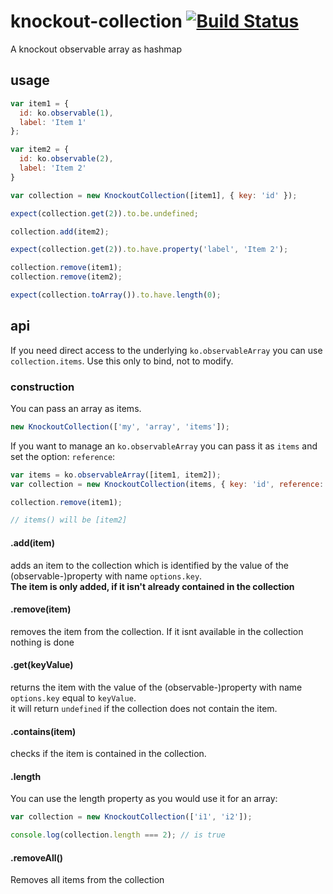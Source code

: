 

# knockout-collection [![Build Status](https://travis-ci.org/webforge-labs/knockout-collection.svg?branch=master)](https://travis-ci.org/webforge-labs/knockout-collection)

A knockout observable array as hashmap

## usage

```js
var item1 = {
  id: ko.observable(1),
  label: 'Item 1'
};

var item2 = {
  id: ko.observable(2),
  label: 'Item 2'
}

var collection = new KnockoutCollection([item1], { key: 'id' });

expect(collection.get(2)).to.be.undefined;

collection.add(item2);

expect(collection.get(2)).to.have.property('label', 'Item 2');

collection.remove(item1);
collection.remove(item2);

expect(collection.toArray()).to.have.length(0);
```

## api

If you need direct access to the underlying `ko.observableArray` you can use `collection.items`. Use this only to bind, not to modify.

### construction

You can pass an array as items.
```js
new KnockoutCollection(['my', 'array', 'items']);
```

If you want to manage an `ko.observableArray` you can pass it as `items` and set the option: `reference`:

```js
var items = ko.observableArray([item1, item2]);
var collection = new KnockoutCollection(items, { key: 'id', reference: true });

collection.remove(item1);

// items() will be [item2]
```

#### .add(item)

adds an item to the collection which is identified by the value of the (observable-)property with name `options.key`.  
**The item is only added, if it isn't already contained in the collection**

#### .remove(item)

removes the item from the collection. If it isnt available in the collection nothing is done

#### .get(keyValue)

returns the item with the value of the (observable-)property with name `options.key` equal to `keyValue`.  
it will return `undefined` if the collection does not contain the item.

#### .contains(item)

checks if the item is contained in the collection.

#### .length

You can use the length property as you would use it for an array:

```js
var collection = new KnockoutCollection(['i1', 'i2']);

console.log(collection.length === 2); // is true
```

#### .removeAll()

Removes all items from the collection